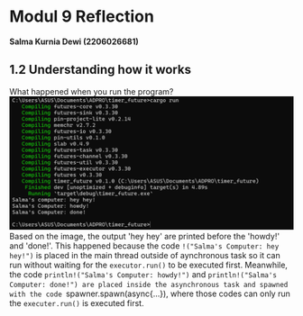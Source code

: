 # Modul 9 Reflection
**Salma Kurnia Dewi (2206026681)** 

## 1.2 Understanding how it works 
What happened when you run the program?
<img src= "img/howdy.png">
Based on the image, the output 'hey hey' are printed before the 'howdy!' and 'done!'. This happened because the code ```!("Salma's Computer: hey hey!")``` is placed in the main thread outside of aynchronous task so it can run without waiting for the ```executor.run()``` to be executed first. 
Meanwhile, the code ```println!("Salma's Computer: howdy!")``` and ```println!("Salma's Computer: done!") are placed inside the asynchronous task and spawned with the code ```spawner.spawn(async{...}), where those codes can only run the ```executer.run()``` is executed first.  